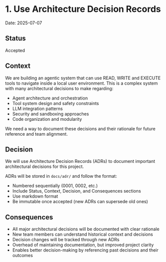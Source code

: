 # 1. Use Architecture Decision Records

Date: 2025-07-07

## Status

Accepted

## Context

We are building an agentic system that can use READ, WRITE and EXECUTE tools to navigate inside a local user environment. This is a complex system with many architectural decisions to make regarding:

- Agent architecture and orchestration
- Tool system design and safety constraints
- LLM integration patterns
- Security and sandboxing approaches
- Code organization and modularity

We need a way to document these decisions and their rationale for future reference and team alignment.

## Decision

We will use Architecture Decision Records (ADRs) to document important architectural decisions for this project.

ADRs will be stored in `docs/adr/` and follow the format:
- Numbered sequentially (0001, 0002, etc.)
- Include Status, Context, Decision, and Consequences sections
- Use markdown format
- Be immutable once accepted (new ADRs can supersede old ones)

## Consequences

- All major architectural decisions will be documented with clear rationale
- New team members can understand historical context and decisions
- Decision changes will be tracked through new ADRs
- Overhead of maintaining documentation, but improved project clarity
- Enables better decision-making by referencing past decisions and their outcomes
